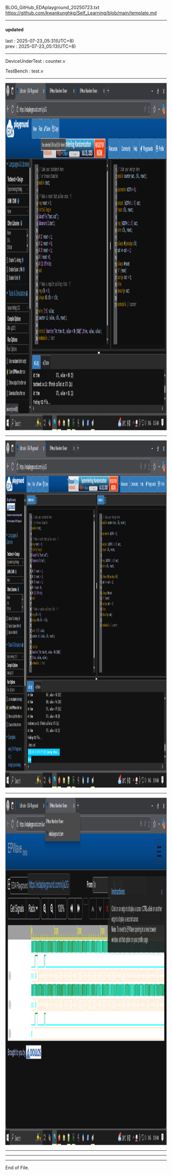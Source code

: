 BLOG_GitHub_EDAplayground_20250723.txt  
  https://github.com/kwankunghkg/Self_Learning/blob/main/template.md  
  
  
  
----------------------------------------  
  
#### updated  
last : 2025-07-23_05:31(UTC+8)  
prev : 2025-07-23_05:13(UTC+8)  
  
----------------------------------------  
  
DeviceUnderTest : counter.v  
  
TestBench : test.v  
  
  
  
----------------------------------------  
  
  <img src="./picture/tutorial_EDAplayground_counter_20250722_1.png" alt="./picture/tutorial_EDAplayground_counter_20250722_1.png" style="height: 1080px; width:1920px;"/>  
  
  
----------------------------------------  
  
  <img src="./picture/tutorial_EDAplayground_counter_20250722_2.png" alt="./picture/tutorial_EDAplayground_counter_20250722_2.png" style="height: 1080px; width:1920px;"/>  
  
  
----------------------------------------  
  
  <img src="./picture/tutorial_EDAplayground_counter_20250722_3.png" alt="./picture/tutorial_EDAplayground_counter_20250722_3.png" style="height: 1080px; width:1920px;"/>  
  
  
----------------------------------------  
  
  
  
----------------------------------------  
  
  
  
----------------------------------------  
End of File.  
